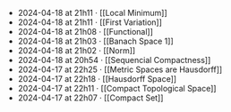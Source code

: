- 2024-04-18 at 21h11 · [[Local Minimum]]
- 2024-04-18 at 21h11 · [[First Variation]]
- 2024-04-18 at 21h08 · [[Functional]]
- 2024-04-18 at 21h03 · [[Banach Space 1]]
- 2024-04-18 at 21h02 · [[Norm]]
- 2024-04-18 at 20h54 · [[Sequencial Compactness]]
- 2024-04-17 at 22h25 · [[Metric Spaces are Hausdorff]]
- 2024-04-17 at 22h18 · [[Hausdorff Space]]
- 2024-04-17 at 22h11 · [[Compact Topological Space]]
- 2024-04-17 at 22h07 · [[Compact Set]]
